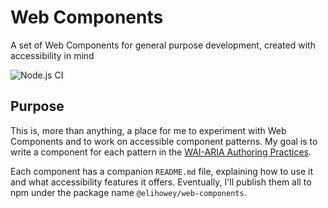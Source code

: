 # Web Components

A set of Web Components for general purpose development, created with accessibility in mind

![Node.js CI](https://github.com/EliHowey/web-components/workflows/Node.js%20CI/badge.svg)

## Purpose

This is, more than anything, a place for me to experiment with Web Components and to work on accessible component patterns. My goal is to write a component for each pattern in the [WAI-ARIA Authoring Practices](https://www.w3.org/TR/wai-aria-practices-1.1/).

Each component has a companion `README.md` file, explaining how to use it and what accessibility features it offers. Eventually, I'll publish them all to npm under the package name `@elihowey/web-components`.
